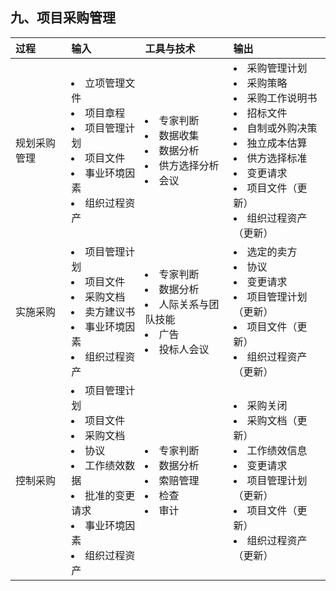 ## 九、项目采购管理
|过程|输入|工具与技术|输出|
|:-|:-|:-|:-|
|规划采购管理|<li>立项管理文件</li><li>项目章程</li> <li>项目管理计划</li> <li>项目文件</li> <li>事业环境因素</li> <li>组织过程资产</li>|<li>专家判断</li> <li>数据收集</li> <li>数据分析</li> <li>供方选择分析</li> <li>会议</li>|<li>采购管理计划</li> <li>采购策略</li> <li>采购工作说明书</li> <li>招标文件</li> <li>自制或外购决策</li> <li>独立成本估算</li> <li>供方选择标准</li> <li>变更请求</li> <li>项目文件（更新）</li> <li>组织过程资产（更新）</li>|
|实施采购|<li>项目管理计划</li> <li>项目文件</li> <li>采购文档</li> <li>卖方建议书</li> <li>事业环境因素</li> <li>组织过程资产</li>|<li>专家判断</li> <li>数据分析</li> <li>人际关系与团队技能</li> <li>广告</li> <li>投标人会议</li> |<li>选定的卖方</li> <li>协议</li> <li>变更请求</li> <li>项目管理计划（更新）</li> <li>项目文件（更新）</li> <li>组织过程资产（更新）</li>|
|控制采购|<li>项目管理计划</li> <li>项目文件</li> <li>采购文档</li> <li>协议</li> <li>工作绩效数据</li> <li>批准的变更请求</li> <li>事业环境因素</li> <li>组织过程资产</li>|<li>专家判断</li> <li>数据分析</li> <li>索赔管理</li> <li>检查</li> <li>审计</li>|<li>采购关闭</li> <li>采购文档（更新）</li> <li>工作绩效信息</li> <li>变更请求</li> <li>项目管理计划（更新）</li> <li>项目文件（更新）</li> <li>组织过程资产（更新）</li>|